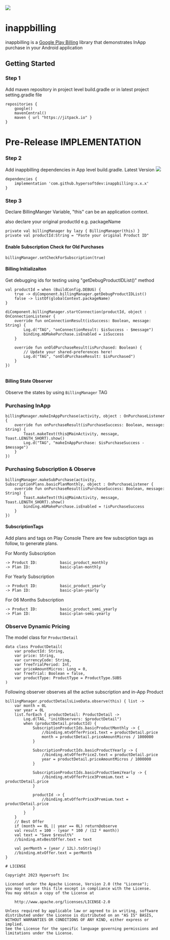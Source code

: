 [![](https://jitpack.io/v/hypersoftdev/inappbilling.svg)](https://jitpack.io/#hypersoftdev/inappbilling)
# inappbilling

inappbilling is a [Google Play Billing](https://developer.android.com/google/play/billing/integrate) library that demonstrates InApp purchase in your Android application

## Getting Started

### Step 1

Add maven repository in project level build.gradle or in latest project setting.gradle file
```
repositories {
    google()
    mavenCentral()
    maven { url "https://jitpack.io" }
}
```  


# Pre-Release IMPLEMENTATION

### Step 2

Add inappbilling dependencies in App level build.gradle. Latest Version [![](https://jitpack.io/v/hypersoftdev/inappbilling.svg)](https://jitpack.io/#hypersoftdev/inappbilling)
```
dependencies {
    implementation 'com.github.hypersoftdev:inappbilling:x.x.x'
}
``` 

### Step 3

Declare BillingManger Variable, "this" can be an application context.

also declare your original productId e.g. packageName

```
private val billingManager by lazy { BillingManager(this) }
private val productId:String = "Paste your original Product ID"
```  

#### Enable Subscription Check for Old Purchases

```
billingManager.setCheckForSubscription(true)
```  

#### Billing Initializaiton

Get debugging ids for testing using "getDebugProductIDList()" method

```
val productId = when (BuildConfig.DEBUG) {
    true -> diComponent.billingManager.getDebugProductIDList()
    false -> listOf(globalContext.packageName)
}

diComponent.billingManager.startConnection(productId, object : OnConnectionListener {
    override fun onConnectionResult(isSuccess: Boolean, message: String) {
        Log.d("TAG", "onConnectionResult: $isSuccess - $message")
        binding.mbMakePurchase.isEnabled = isSuccess
    }

    override fun onOldPurchaseResult(isPurchased: Boolean) {
        // Update your shared-preferences here!
        Log.d("TAG", "onOldPurchaseResult: $isPurchased")
    }
})


```
#### Billing State Observer

Observe the states by using `BillingManager` TAG

### Purchasing InApp

```
billingManager.makeInAppPurchase(activity, object : OnPurchaseListener {
    override fun onPurchaseResult(isPurchaseSuccess: Boolean, message: String) {
        Toast.makeText(this@MainActivity, message, Toast.LENGTH_SHORT).show()
        Log.d("TAG", "makeInAppPurchase: $isPurchaseSuccess - $message")
    }
})
```

### Purchasing Subscription & Observe

```
billingManager.makeSubPurchase(activity, SubscriptionPlans.basicPlanMonthly, object : OnPurchaseListener {
    override fun onPurchaseResult(isPurchaseSuccess: Boolean, message: String) {
        Toast.makeText(this@MainActivity, message, Toast.LENGTH_SHORT).show()
        binding.mbMakePurchase.isEnabled = !isPurchaseSuccess
    }
})
```

#### SubscriptionTags

Add plans and tags on Play Console
There are few subsciption tags as follow, to generate plans.

For Montly Subscription

    -> Product ID:          basic_product_monthly
    -> Plan ID:             basic-plan-monthly

For Yearly Subscription

    -> Product ID:          basic_product_yearly
    -> Plan ID:             basic-plan-yearly

For 06 Months Subscription

    -> Product ID:          basic_product_semi_yearly
    -> Plan ID:             basic-plan-semi-yearly


### Observe Dynamic Pricing

The model class for `ProductDetail`

```
data class ProductDetail(
    var productId: String,
    var price: String,
    var currencyCode: String,
    var freeTrialPeriod: Int,
    var priceAmountMicros: Long = 0,
    var freeTrial: Boolean = false,
    var productType: ProductType = ProductType.SUBS
)
```

Following observer observes all the active subscription and in-App Product

```
billingManager.productDetailsLiveData.observe(this) { list ->
    var month = 0L
    var year = 0L
    list.forEach { productDetail: ProductDetail ->
        Log.d(TAG, "initObservers: $productDetail")
        when (productDetail.productId) {
            SubscriptionProductIds.basicProductMonthly -> {
                //binding.mtvOfferPrice1.text = productDetail.price
                month = productDetail.priceAmountMicros / 1000000
            }

            SubscriptionProductIds.basicProductYearly -> {
                //binding.mtvOfferPrice2.text = productDetail.price
                year = productDetail.priceAmountMicros / 1000000
            }

            SubscriptionProductIds.basicProductSemiYearly -> {
                //binding.mtvOfferPrice3Premium.text = productDetail.price
            }

            productId -> {
                //binding.mtvOfferPrice3Premium.text = productDetail.price
            }
        }
    }
    // Best Offer
    if (month == 0L || year == 0L) return@observe
    val result = 100 - (year * 100 / (12 * month))
    val text = "Save $result%"
    //binding.mtvBestOffer.text = text

    val perMonth = (year / 12L).toString()
    //binding.mtvOffer.text = perMonth
}

# LICENSE

Copyright 2023 Hypersoft Inc

Licensed under the Apache License, Version 2.0 (the "License");
you may not use this file except in compliance with the License.
You may obtain a copy of the License at

    http://www.apache.org/licenses/LICENSE-2.0

Unless required by applicable law or agreed to in writing, software
distributed under the License is distributed on an "AS IS" BASIS,
WITHOUT WARRANTIES OR CONDITIONS OF ANY KIND, either express or implied.
See the License for the specific language governing permissions and
limitations under the License.
